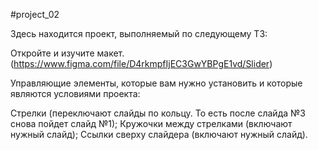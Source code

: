 #project_02

Здесь находится проект, выполняемый по следующему ТЗ:

Откройте и изучите макет. (https://www.figma.com/file/D4rkmpfIjEC3GwYBPgE1vd/Slider)

Управляющие элементы, которые вам нужно установить и которые являются условиями проекта:

Стрелки (переключают слайды по кольцу. То есть после слайда №3 снова пойдет слайд №1);
Кружочки между стрелками (включают нужный слайд);
Ссылки сверху слайдера (включают нужный слайд).
